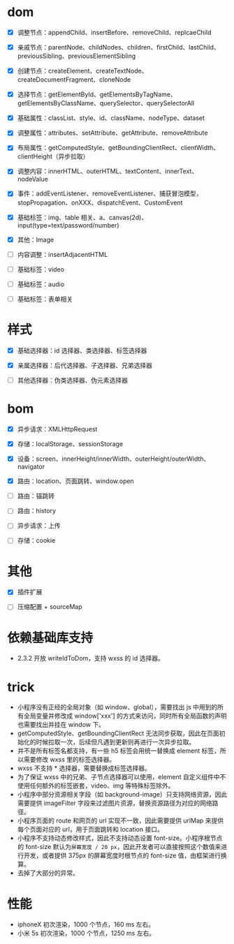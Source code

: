 # dom

* [x] 调整节点：appendChild、insertBefore、removeChild、replcaeChild
* [x] 亲戚节点：parentNode、childNodes、children、firstChild、lastChild、previousSibling、previousElementSibling
* [x] 创建节点：createElement、createTextNode、createDocumentFragment、cloneNode
* [x] 选择节点：getElementById、getElementsByTagName、getElementsByClassName、querySelector、querySelectorAll
* [x] 基础属性：classList、style、id、className、nodeType、dataset
* [x] 调整属性：attributes、setAttribute、getAttribute、removeAttribute
* [x] 布局属性：getComputedStyle、getBoundingClientRect、clientWidth、clientHeight（异步拉取）
* [x] 调整内容：innerHTML、outerHTML、textContent、innerText、nodeValue
* [x] 事件：addEventListener、removeEventListener、捕获冒泡模型，stopPropagation、onXXX、dispatchEvent、CustomEvent
* [x] 基础标签：img、table 相关、a、canvas(2d)、input(type=text/password/number)
* [x] 其他：Image

* [ ] 内容调整：insertAdjacentHTML
* [ ] 基础标签：video
* [ ] 基础标签：audio
* [ ] 基础标签：表单相关

# 样式

* [x] 基础选择器：id 选择器、类选择器、标签选择器
* [x] 亲属选择器：后代选择器、子选择器、兄弟选择器

* [ ] 其他选择器：伪类选择器、伪元素选择器 

# bom

* [x] 异步请求：XMLHttpRequest
* [x] 存储：localStorage、sessionStorage
* [x] 设备：screen、innerHeight/innerWidth、outerHeight/outerWidth、navigator
* [x] 路由：location、页面跳转、window.open

* [ ] 路由：锚跳转
* [ ] 路由：history
* [ ] 异步请求：上传
* [ ] 存储：cookie

# 其他

* [x] 插件扩展

* [ ] 压缩配置 + sourceMap

# 依赖基础库支持

* 2.3.2 开放 writeIdToDom，支持 wxss 的 id 选择器。

# trick

* 小程序没有正经的全局对象（如 window、global），需要找出 js 中用到的所有全局变量并修改成 window['xxx'] 的方式来访问，同时所有全局函数的声明也需要找出并挂在 window 下。
* getComputedStyle、getBoundingClientRect 无法同步获取，因此在页面初始化的时候拉取一次，后续但凡遇到更新则再进行一次异步拉取。
* 并不是所有标签名都支持，有一些 h5 标签会用统一替换成 element 标签，所以需要修改 wxss 里的标签选择器。
* wxss 不支持 * 选择器，需要替换成标签选择器。
* 为了保证 wxss 中的兄弟、子节点选择器可以使用，element 自定义组件中不使用任何额外的标签嵌套，video、img 等特殊标签除外。
* 小程序中部分资源相关字段（如 background-image）只支持网络资源，因此需要提供 imageFilter 字段来过滤图片资源，替换资源路径为对应的网络路径。
* 小程序页面的 route 和网页的 url 实现不一致，因此需要提供 urlMap 来提供每个页面对应的 url，用于页面跳转和 location 接口。
* 小程序不支持动态修改样式，因此不支持动态设置 font-size。小程序根节点的 font-size 默认为`屏幕宽度 / 20 px`，因此开发者可以直接按照这个数值来进行开发，或者提供 375px 的屏幕宽度时根节点的 font-size 值，由框架进行换算。
* 去掉了大部分的异常。

# 性能

* iphoneX 初次渲染，1000 个节点，160 ms 左右。
* 小米 5s 初次渲染，1000 个节点，1250 ms 左右。
